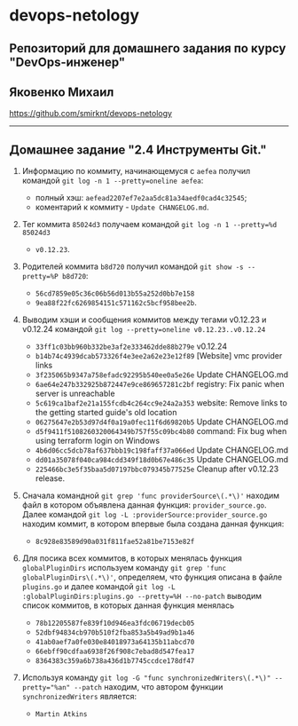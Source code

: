 # devops-netology
## Репозиторий для домашнего задания по курсу "DevOps-инженер"
## Яковенко Михаил

  https://github.com/smirknt/devops-netology

---
## Домашнее задание "2.4 Инструменты Git."
1. Информацию по коммиту, начинающемуся с `aefea` получил командой `git log -n 1 --pretty=oneline aefea`:
   
    - полный хэш: `aefead2207ef7e2aa5dc81a34aedf0cad4c32545`;
    - коментарий к коммиту - `Update CHANGELOG.md`.  

2. Тег коммита `85024d3` получаем командой `git log -n 1 --pretty=%d 85024d3`
   
    - `v0.12.23`.

3. Родителей коммита `b8d720` получил командой `git show -s --pretty=%P b8d720`:
   
    - `56cd7859e05c36c06b56d013b55a252d0bb7e158`
    - `9ea88f22fc6269854151c571162c5bcf958bee2b`.

4. Выводим хэши и сообщения коммитов между тегами v0.12.23 и v0.12.24 командой `git log --pretty=oneline v0.12.23..v0.12.24`
   
    - `33ff1c03bb960b332be3af2e333462dde88b279e` v0.12.24
    - `b14b74c4939dcab573326f4e3ee2a62e23e12f89` [Website] vmc provider links
    - `3f235065b9347a758efadc92295b540ee0a5e26e` Update CHANGELOG.md
    - `6ae64e247b332925b872447e9ce869657281c2bf` registry: Fix panic when server is unreachable
    - `5c619ca1baf2e21a155fcdb4c264cc9e24a2a353` website: Remove links to the getting started guide's old location
    - `06275647e2b53d97d4f0a19a0fec11f6d69820b5` Update CHANGELOG.md
    - `d5f9411f5108260320064349b757f55c09bc4b80` command: Fix bug when using terraform login on Windows
    - `4b6d06cc5dcb78af637bbb19c198faff37a066ed` Update CHANGELOG.md
    - `dd01a35078f040ca984cdd349f18d0b67e486c35` Update CHANGELOG.md
    - `225466bc3e5f35baa5d07197bbc079345b77525e` Cleanup after v0.12.23 release.

5. Сначала командной `git grep 'func providerSource\(.*\)'`  находим файл в котором объявлена данная функция: `provider_source.go`. Далее командой `git log -L :providerSource:provider_source.go` находим коммит, в котором впервые была создана данная функция:

    - `8c928e83589d90a031f811fae52a81be7153e82f`

6. Для посика всех коммитов, в которых менялась функция `globalPluginDirs` используем команду `git grep 'func globalPluginDirs\(.*\)'`, определяем, что функция описана в файле `plugins.go`  и далее командой `git log -L :globalPluginDirs:plugins.go --pretty=%H --no-patch` выводим список коммитов, в которых данная функция менялась

    - `78b12205587fe839f10d946ea3fdc06719decb05`
    - `52dbf94834cb970b510f2fba853a5b49ad9b1a46`
    - `41ab0aef7a0fe030e84018973a64135b11abcd70`
    - `66ebff90cdfaa6938f26f908c7ebad8d547fea17`
    - `8364383c359a6b738a436d1b7745ccdce178df47`


7. Используя команду `git log -G "func synchronizedWriters\(.*\)" --pretty="%an" --patch` находим, что автором функции `synchronizedWriters` является:
   
    - `Martin Atkins`
